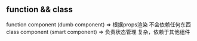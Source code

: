 ## function && class
  function component (dumb component) => 根据props渲染 不会依赖任何东西   
  class component (smart component) => 负责状态管理 复杂，依赖于其他组件
